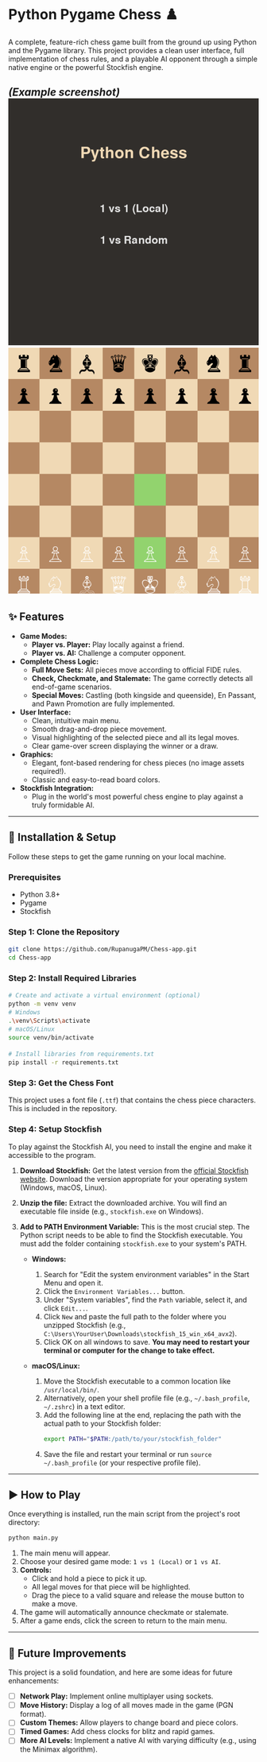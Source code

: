 # Python Pygame Chess ♟️

A complete, feature-rich chess game built from the ground up using Python and the Pygame library. This project provides a clean user interface, full implementation of chess rules, and a playable AI opponent through a simple native engine or the powerful Stockfish engine.

<!-- 
IMPORTANT: Take a screenshot of your game and save it in your project folder. 
Then, replace the link below with the path to your image! 
-->
 
*(Example screenshot)*
![Main Menu](menu.png)
![Chess Play](chess_play.png)
---

## ✨ Features

*   **Game Modes:**
    *   **Player vs. Player:** Play locally against a friend.
    *   **Player vs. AI:** Challenge a computer opponent.
*   **Complete Chess Logic:**
    *   **Full Move Sets:** All pieces move according to official FIDE rules.
    *   **Check, Checkmate, and Stalemate:** The game correctly detects all end-of-game scenarios.
    *   **Special Moves:** Castling (both kingside and queenside), En Passant, and Pawn Promotion are fully implemented.
*   **User Interface:**
    *   Clean, intuitive main menu.
    *   Smooth drag-and-drop piece movement.
    *   Visual highlighting of the selected piece and all its legal moves.
    *   Clear game-over screen displaying the winner or a draw.
*   **Graphics:**
    *   Elegant, font-based rendering for chess pieces (no image assets required!).
    *   Classic and easy-to-read board colors.
*   **Stockfish Integration:**
    *   Plug in the world's most powerful chess engine to play against a truly formidable AI.

---

## 🔧 Installation & Setup

Follow these steps to get the game running on your local machine.

### Prerequisites

*   Python 3.8+
*   Pygame
*   Stockfish 

### Step 1: Clone the Repository

```bash
git clone https://github.com/RupanugaPM/Chess-app.git
cd Chess-app
```

### Step 2: Install Required Libraries

```bash
# Create and activate a virtual environment (optional)
python -m venv venv
# Windows
.\venv\Scripts\activate
# macOS/Linux
source venv/bin/activate

# Install libraries from requirements.txt
pip install -r requirements.txt
```

### Step 3: Get the Chess Font

This project uses a font file (`.ttf`) that contains the chess piece characters. This is included in the repository.

### Step 4: Setup Stockfish 

To play against the Stockfish AI, you need to install the engine and make it accessible to the program.

1.  **Download Stockfish:** Get the latest version from the [official Stockfish website](https://stockfishchess.org/download/). Download the version appropriate for your operating system (Windows, macOS, Linux).

2.  **Unzip the file:** Extract the downloaded archive. You will find an executable file inside (e.g., `stockfish.exe` on Windows).

3.  **Add to PATH Environment Variable:** This is the most crucial step. The Python script needs to be able to find the Stockfish executable. You must add the folder containing `stockfish.exe` to your system's PATH.

    *   **Windows:**
        1.  Search for "Edit the system environment variables" in the Start Menu and open it.
        2.  Click the `Environment Variables...` button.
        3.  Under "System variables", find the `Path` variable, select it, and click `Edit...`.
        4.  Click `New` and paste the full path to the folder where you unzipped Stockfish (e.g., `C:\Users\YourUser\Downloads\stockfish_15_win_x64_avx2`).
        5.  Click OK on all windows to save. **You may need to restart your terminal or computer for the change to take effect.**

    *   **macOS/Linux:**
        1.  Move the Stockfish executable to a common location like `/usr/local/bin/`.
        2.  Alternatively, open your shell profile file (e.g., `~/.bash_profile`, `~/.zshrc`) in a text editor.
        3.  Add the following line at the end, replacing the path with the actual path to your Stockfish folder:
            ```bash
            export PATH="$PATH:/path/to/your/stockfish_folder"
            ```
        4.  Save the file and restart your terminal or run `source ~/.bash_profile` (or your respective profile file).

---

## ▶️ How to Play

Once everything is installed, run the main script from the project's root directory:

```bash
python main.py
```

1.  The main menu will appear.
2.  Choose your desired game mode: `1 vs 1 (Local)` or `1 vs AI`.
3.  **Controls:**
    *   Click and hold a piece to pick it up.
    *   All legal moves for that piece will be highlighted.
    *   Drag the piece to a valid square and release the mouse button to make a move.
4.  The game will automatically announce checkmate or stalemate.
5.  After a game ends, click the screen to return to the main menu.

---

## 🚀 Future Improvements

This project is a solid foundation, and here are some ideas for future enhancements:

*   [ ] **Network Play:** Implement online multiplayer using sockets.
*   [ ] **Move History:** Display a log of all moves made in the game (PGN format).
*   [ ] **Custom Themes:** Allow players to change board and piece colors.
*   [ ] **Timed Games:** Add chess clocks for blitz and rapid games.
*   [ ] **More AI Levels:** Implement a native AI with varying difficulty (e.g., using the Minimax algorithm).
